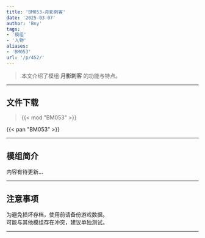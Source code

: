 ```yaml
---
title: 'BM053-月影刺客'
date: '2025-03-07'
author: 'Bny'
tags:
- '模组'
- '人物'
aliases:
- 'BM053'
url: '/p/452/'
---
```


> 本文介绍了模组 **月影刺客** 的功能与特点。

---

## 文件下载  

> {{< mod "BM053" >}}  

{{< pan "BM053" >}}  

---

## 模组简介

>  
内容有待更新...  

---

## 注意事项

>  
为避免损坏存档，使用前请备份游戏数据。  
可能与其他模组存在冲突，建议单独测试。  

---

